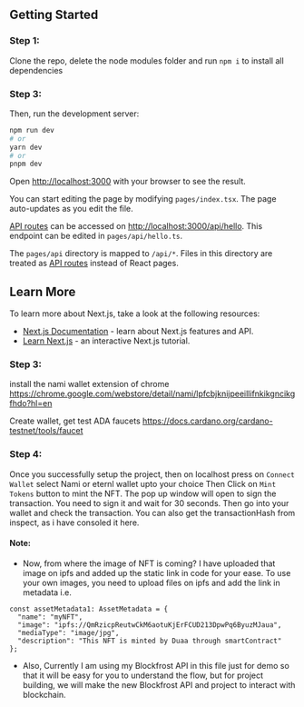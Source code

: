 
## Getting Started
### Step 1:
Clone the repo, delete the node modules folder and run ```npm i``` to install all dependencies 

### Step 3:
Then, run the development server:

```bash
npm run dev
# or
yarn dev
# or
pnpm dev
```

Open [http://localhost:3000](http://localhost:3000) with your browser to see the result.

You can start editing the page by modifying `pages/index.tsx`. The page auto-updates as you edit the file.

[API routes](https://nextjs.org/docs/api-routes/introduction) can be accessed on [http://localhost:3000/api/hello](http://localhost:3000/api/hello). This endpoint can be edited in `pages/api/hello.ts`.

The `pages/api` directory is mapped to `/api/*`. Files in this directory are treated as [API routes](https://nextjs.org/docs/api-routes/introduction) instead of React pages.

## Learn More

To learn more about Next.js, take a look at the following resources:

- [Next.js Documentation](https://nextjs.org/docs) - learn about Next.js features and API.
- [Learn Next.js](https://nextjs.org/learn) - an interactive Next.js tutorial.

### Step 3:
install the nami wallet extension of chrome
https://chrome.google.com/webstore/detail/nami/lpfcbjknijpeeillifnkikgncikgfhdo?hl=en

Create wallet, get test ADA faucets
https://docs.cardano.org/cardano-testnet/tools/faucet

### Step 4:
Once you successfully setup the project, then on localhost press on `Connect Wallet` select Nami or eternl wallet upto your choice
Then Click on `Mint Tokens` button to mint the NFT. 
The pop up window will open to sign the transaction. You need to sign it and wait for 30 seconds. Then go into your wallet and check the transaction.
You can also get the transactionHash from inspect, as i have consoled it here.

#### Note:
- Now, from where the image of NFT is coming? 
I have uploaded that image on ipfs and added up the static link in code for your ease.
To use your own images, you need to upload files on ipfs and add the link in metadata i.e.
```
const assetMetadata1: AssetMetadata = {
  "name": "myNFT",
  "image": "ipfs://QmRzicpReutwCkM6aotuKjErFCUD213DpwPq6ByuzMJaua",
  "mediaType": "image/jpg",
  "description": "This NFT is minted by Duaa through smartContract"
};
```
- Also, Currently I am using my Blockfrost API in this file just for demo so that it will be easy for you to understand the flow, but for project building, we will make the new Blockfrost API and project to interact with blockchain.
